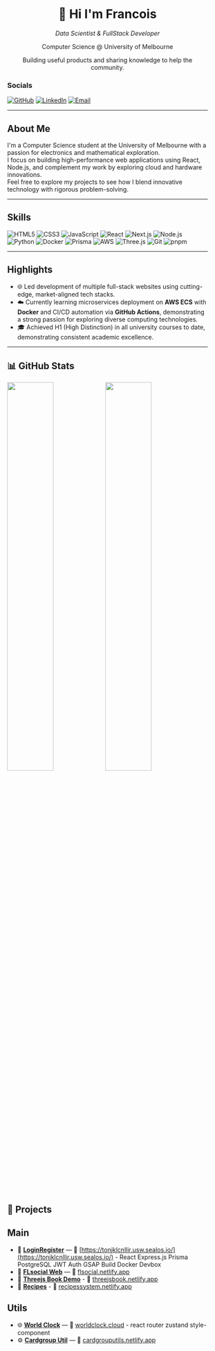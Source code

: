 <!-- 左侧栏 -->
<div width="250px" style="float:left; margin-right:40px;">
  <div align="center">
    <h1>👋 Hi I'm Francois</h1>
    <p><em>Data Scientist & FullStack Developer</em></p>
    <p>Computer Science @ University of Melbourne</p>
    <p>Building useful products and sharing knowledge to help the community.</p>
  </div>
  <div align="left">
    
### Socials  
<p>
  <a href="https://github.com/FRANCOIS128"><img src="https://img.shields.io/badge/GitHub-181717?logo=github&logoColor=white" alt="GitHub"/></a>
  <a href="https://www.linkedin.com/in/francoisli08"><img src="https://img.shields.io/badge/LinkedIn-0077B5?logo=linkedin&logoColor=white" alt="LinkedIn"/></a>
  <a href="mailto:franlijd08@gmail.com"><img src="https://img.shields.io/badge/Email-D14836?logo=gmail&logoColor=white" alt="Email"/></a>
</p>

---

## About Me
I'm a Computer Science student at the University of Melbourne with a passion for electronics and mathematical exploration.  
I focus on building high-performance web applications using React, Node.js, and complement my work by exploring cloud and hardware innovations.  
Feel free to explore my projects to see how I blend innovative technology with rigorous problem-solving.

---

## Skills  
<p>
  <img src="https://img.shields.io/badge/HTML5-E34F26?logo=html5&logoColor=white" alt="HTML5"/>
  <img src="https://img.shields.io/badge/CSS3-1572B6?logo=css3&logoColor=white" alt="CSS3"/>
  <img src="https://img.shields.io/badge/JavaScript-F7DF1E?logo=javascript&logoColor=black" alt="JavaScript"/>
  <img src="https://img.shields.io/badge/React-20232A?logo=react&logoColor=61DAFB" alt="React"/>
  <img src="https://img.shields.io/badge/Next.js-000000?logo=next.js&logoColor=white" alt="Next.js"/>
  <img src="https://img.shields.io/badge/Node.js-339933?logo=node.js&logoColor=white" alt="Node.js"/>
  <img src="https://img.shields.io/badge/Python-3776AB?logo=python&logoColor=white" alt="Python"/>
  <img src="https://img.shields.io/badge/Docker-2496ED?logo=docker&logoColor=white" alt="Docker"/>
  <img src="https://img.shields.io/badge/Prisma-2D3748?logo=prisma&logoColor=white" alt="Prisma"/>
  <img src="https://img.shields.io/badge/AWS-232F3E?logo=amazonaws&logoColor=white" alt="AWS"/>
  <img src="https://img.shields.io/badge/Three.js-000000?logo=three.js&logoColor=white" alt="Three.js"/>
  <img src="https://img.shields.io/badge/Git-F05032?logo=git&logoColor=white" alt="Git"/>
  <img src="https://img.shields.io/badge/⁠pnpm-F69220?logo=pnpm&logoColor=white" alt="pnpm"/>

</p>

---

## Highlights
- 🌐 Led development of multiple full-stack websites using cutting-edge, market-aligned tech stacks.
- ☁️ Currently learning microservices deployment on **AWS ECS** with **Docker** and CI/CD automation via **GitHub Actions**, demonstrating a strong passion for exploring diverse computing technologies.
- 🎓 Achieved H1 (High Distinction) in all university courses to date, demonstrating consistent academic excellence.
 

---

## 📊 GitHub Stats

<p align="left">
  <img src="https://github-readme-stats.vercel.app/api?username=francois128&show_icons=true&theme=tokyonight" width="48%" />
  <img src="https://github-readme-stats.vercel.app/api/top-langs?username=francois128&layout=compact&theme=tokyonight" width="48%" />
</p>

## 💼 Projects

## Main

- 💬 **[LoginRegister](https://tonjklcnllir.usw.sealos.io/)** — 🔗 [https://tonjklcnllir.usw.sealos.io/](https://tonjklcnllir.usw.sealos.io/) - React Express.js Prisma PostgreSQL JWT Auth GSAP Build Docker Devbox
- 💬 **[FLsocial Web](https://flsocial.netlify.app)** — 🔗 [flsocial.netlify.app](https://flsocial.netlify.app)
- 💬 **[Threejs Book Demo](https://threejsbook.netlify.app)** - 🔗 [threejsbook.netlify.app](https://threejsbook.netlify.app)
- 💬 **[Recipes](https://recipessystem.netlify.app)** - 🔗 [recipessystem.netlify.app](https://recipessystem.netlify.app)

## Utils

- 🌐 **[World Clock](https://worldclock.cloud)** — 🔗 [worldclock.cloud](https://worldclock.cloud) - react router zustand style-component
- ⚙️ **[Cardgroup Util](https://cardgrouputils.netlify.app)** — 🔗 [cardgrouputils.netlify.app](https://cardgrouputils.netlify.app)



</div>
